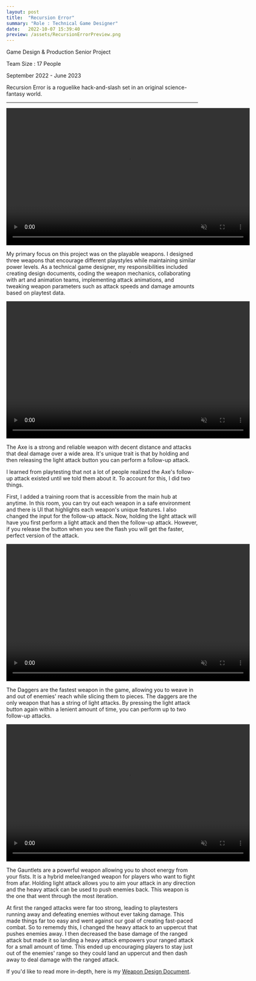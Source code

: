 ```yaml
---
layout: post
title:  "Recursion Error"
summary: "Role : Technical Game Designer"
date:   2022-10-07 15:39:40
preview: /assets/RecursionErrorPreview.png
---
```

Game Design & Production Senior Project

Team Size : 17 People

September 2022 - June 2023

Recursion Error is a roguelike hack-and-slash set in an original science-fantasy world.
______________________________________________________________________________________________________________________________________________________________________________________________________________________________

<video width="640" height="360" autoplay muted loop>
  <source src="/assets/RecursionErrorVideos/RecursionError_Role.mp4" type="video/mp4">
</video>


My primary focus on this project was on the playable weapons. I designed three weapons that encourage different playstyles while maintaining similar power levels. As a technical game designer, my responsibilities included creating design documents, coding the weapon mechanics, collaborating with art and animation teams, implementing attack animations, and tweaking weapon parameters such as attack speeds and damage amounts based on playtest data. 

<video width="640" height="360" autoplay muted loop>
  <source src="/assets/RecursionErrorVideos/RecursionError_Axe.mp4" type="video/mp4">
</video>


The Axe is a strong and reliable weapon with decent distance and attacks that deal damage over a wide area. It's unique trait is that by holding and then releasing the light attack button you can perform a follow-up attack. 

I learned from playtesting that not a lot of people realized the Axe's follow-up attack existed until we told them about it. To account for this, I did two things. 

First, I added a training room that is accessible from the main hub at anytime. In this room, you can try out each weapon in a safe environment and there is UI that highlights each weapon's unique features. I also changed the input for the follow-up attack. Now, holding the light attack will have you first perform a light attack and then the follow-up attack. However, if you release the button when you see the flash you will get the faster, perfect version of the attack.


<video width="640" height="360" controls autoplay muted loop>
  <source src="/assets/RecursionErrorVideos/RecursionError_Daggers.mp4" type="video/mp4">
</video>


The Daggers are the fastest weapon in the game, allowing you to weave in and out of enemies' reach while slicing them to pieces. The daggers are the only weapon that has a string of light attacks. By pressing the light attack button again within a lenient amount of time, you can perform up to two follow-up attacks.  

<video width="640" height="360" controls autoplay muted loop>
  <source src="/assets/RecursionErrorVideos/RecursionError_Gauntlets.mp4" type="video/mp4">
</video>


The Gauntlets are a powerful weapon allowing you to shoot energy from your fists. It is a hybrid melee/ranged weapon for players who want to fight from afar. Holding light attack allows you to aim your attack in any direction and the heavy attack can be used to push enemies back. This weapon is the one that went through the most iteration. 

At first the ranged attacks were far too strong, leading to playtesters running away and defeating enemies without ever taking damage. This made things far too easy and went against our goal of creating fast-paced combat. So to rememdy this, I changed the heavy attack to an uppercut that pushes enemies away. I then decreased the base damage of the ranged attack but made it so landing a heavy attack empowers your ranged attack for a small amount of time. This ended up encouraging players to stay just out of the enemies' range so they could land an uppercut and then dash away to deal damage with the ranged attack.

If you'd like to read more in-depth, here is my <a href="https://docs.google.com/document/d/1bT9IFHqPR0wT22lfVg5XTb69fw_1GM0wqV9EgFpAeLM/edit?usp=sharing"> Weapon Design Document</a>.
